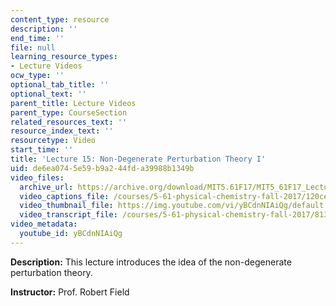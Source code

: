 ```yaml
---
content_type: resource
description: ''
end_time: ''
file: null
learning_resource_types:
- Lecture Videos
ocw_type: ''
optional_tab_title: ''
optional_text: ''
parent_title: Lecture Videos
parent_type: CourseSection
related_resources_text: ''
resource_index_text: ''
resourcetype: Video
start_time: ''
title: 'Lecture 15: Non-Degenerate Perturbation Theory I'
uid: de6ea074-5e59-b9a2-44fd-a39988b1349b
video_files:
  archive_url: https://archive.org/download/MIT5.61F17/MIT5_61F17_Lecture_15_300k.mp4
  video_captions_file: /courses/5-61-physical-chemistry-fall-2017/120ce79fa1d654778c104d4f3e2ceb2c_yBCdnNIAiQg.vtt
  video_thumbnail_file: https://img.youtube.com/vi/yBCdnNIAiQg/default.jpg
  video_transcript_file: /courses/5-61-physical-chemistry-fall-2017/8133188fef57f0d63d03fd0a1745e61e_yBCdnNIAiQg.pdf
video_metadata:
  youtube_id: yBCdnNIAiQg
---
```


**Description:** This lecture introduces the idea of the non-degenerate perturbation theory.

**Instructor:** Prof. Robert Field



